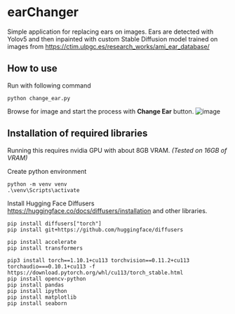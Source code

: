 # earChanger

Simple application for replacing ears on images. Ears are detected with Yolov5 and then inpainted with custom Stable Diffusion model trained on images from https://ctim.ulpgc.es/research_works/ami_ear_database/

## How to use

Run with following command
```
python change_ear.py
```
Browse for image and start the process with **Change Ear** button.
![image](https://user-images.githubusercontent.com/18052453/212131018-3ad0c252-f220-4e73-8739-026d2000426c.png)


## Installation of required libraries

Running this requires nvidia GPU with about 8GB VRAM. *(Tested on 16GB of VRAM)*

Create python environment
```
python -m venv venv
.\venv\Scripts\activate
```

Install Hugging Face Diffusers https://huggingface.co/docs/diffusers/installation and other libraries.
```
pip install diffusers["torch"]
pip install git+https://github.com/huggingface/diffusers

pip install accelerate
pip install transformers

pip3 install torch==1.10.1+cu113 torchvision==0.11.2+cu113 torchaudio===0.10.1+cu113 -f https://download.pytorch.org/whl/cu113/torch_stable.html
pip install opencv-python
pip install pandas
pip install ipython
pip install matplotlib
pip install seaborn
```
